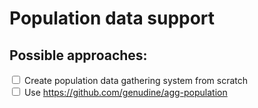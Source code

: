 # Population data support
## Possible approaches:
<input type="checkbox"/> Create population data gathering system from scratch  
<input type="checkbox"/> Use https://github.com/genudine/agg-population